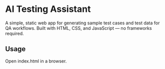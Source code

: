 # AI Testing Assistant

A simple, static web app for generating sample test cases and test data for QA workflows.
Built with HTML, CSS, and JavaScript — no frameworks required.

## Usage
Open index.html in a browser.
